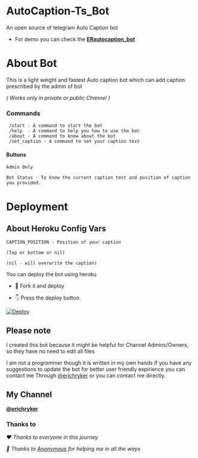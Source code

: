 # AutoCaption-Ts_Bot


An open source of telegram Auto Caption bot

- For demo you can check the <b>[ERautocaption_bot](https://telegram.me/ERautocaption_bot)</b>

# About Bot

This is a light weight and fastest Auto caption bot which can add caption prescribed by the admin of bot

<i>( Works only in private or public Channel )</i> 

### Commands

```
 /start - A command to start the bot
 /help  - A command to help you how to use the bot
 /about - A command to know about the bot
 /set_caption - A command to set your caption text
```
#### Buttons

```
Admin Only

Bot Status - To know the current caption text and position of caption you provided.
```
# Deployment

## About Heroku Config Vars

```
CAPTION_POSITION - Position of your caption

(Top or bottom or nil) 

(nil - will overwrite the caption)
```
You can deploy the bot using heroku

- 🥰 Fork it and deploy
 
- 👇 Press the deploy button.

[![Deploy](https://www.herokucdn.com/deploy/button.svg)](https://heroku.com/deploy?template=https://github.com/Ts-bots/AutoCaption-Ts_Bot-Clone)

## Please note

I created this bot because it might be helpful for Channel Admins/Owners, so they have no need to edit all files

I am not a progrommer though it is written in my own hands 
If you have any suggestions to update the bot for better user friendly expirience you can contact me 
Through [@erichryker](https://telegram.me/erichryker) or you can contact me directly.

## My Channel

<b>[@erichryker](https://telegram.me/ErichRykerBots)</b>


### Thanks to

<i>❤️ Thanks to everyone in this journey</i> 

<i>🥰 Thanks to [Anonymous](https://telegram.me/erichryker) for helping me in all the ways</i> 
